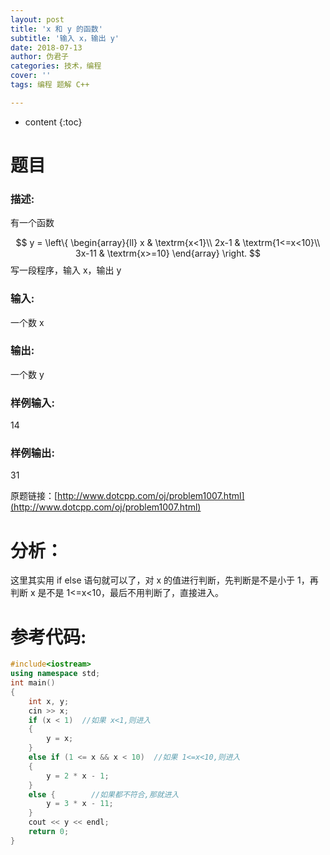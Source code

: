 ```yaml
---
layout: post
title: 'x 和 y 的函数'
subtitle: '输入 x，输出 y'
date: 2018-07-13
author: 伪君子
categories: 技术，编程
cover: ''
tags: 编程 题解 C++

---
```


* content
{:toc}
#  题目
###  描述:
有一个函数


$$
y = \left\{ \begin{array}{ll}
x & \textrm{x<1}\\
2x-1 & \textrm{1<=x<10}\\
3x-11 & \textrm{x>=10}
\end{array} \right.
$$
写一段程序，输入 x，输出 y

###  输入:
一个数 x

###  输出:
一个数 y

###  样例输入:
14
###  样例输出:
31

原题链接：[http://www.dotcpp.com/oj/problem1007.html](http://www.dotcpp.com/oj/problem1007.html)
#  分析：
这里其实用 if  else 语句就可以了，对 x 的值进行判断，先判断是不是小于 1，再判断 x 是不是 1<=x<10，最后不用判断了，直接进入。

#  参考代码:
```C++
#include<iostream>
using namespace std;
int main()
{
	int x, y;
	cin >> x;
	if (x < 1)  //如果 x<1,则进入
	{
		y = x;
	}
	else if (1 <= x && x < 10)  //如果 1<=x<10,则进入
	{
		y = 2 * x - 1;
	}
	else {        //如果都不符合,那就进入
		y = 3 * x - 11;
	}
	cout << y << endl;
	return 0;
}
```